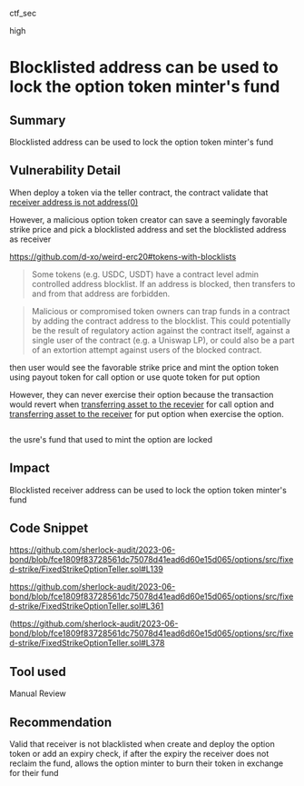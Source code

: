 ctf_sec

high

# Blocklisted address can be used to lock the option token minter's fund

## Summary

Blocklisted address can be used to lock the option token minter's fund

## Vulnerability Detail

When deploy a token via the teller contract, the contract validate that [receiver address is not address(0)](https://github.com/sherlock-audit/2023-06-bond/blob/fce1809f83728561dc75078d41ead6d60e15d065/options/src/fixed-strike/FixedStrikeOptionTeller.sol#L139)

However, a malicious option token creator can save a seemingly favorable strike price and pick a blocklisted address and set the blocklisted address as receiver

https://github.com/d-xo/weird-erc20#tokens-with-blocklists

> Some tokens (e.g. USDC, USDT) have a contract level admin controlled address blocklist. If an address is blocked, then transfers to and from that address are forbidden.

> Malicious or compromised token owners can trap funds in a contract by adding the contract address to the blocklist. This could potentially be the result of regulatory action against the contract itself, against a single user of the contract (e.g. a Uniswap LP), or could also be a part of an extortion attempt against users of the blocked contract.

then user would see the favorable strike price and mint the option token using payout token for call option or use quote token for put option

However, they can never exercise their option because the transaction would revert when [transferring asset to the recevier](https://github.com/sherlock-audit/2023-06-bond/blob/fce1809f83728561dc75078d41ead6d60e15d065/options/src/fixed-strike/FixedStrikeOptionTeller.sol#L361) for call option and [transferring asset to the receiver](https://github.com/sherlock-audit/2023-06-bond/blob/fce1809f83728561dc75078d41ead6d60e15d065/options/src/fixed-strike/FixedStrikeOptionTeller.sol#L378) for put option when exercise the option.

```solidity

```

the usre's fund that used to mint the option are locked

## Impact

Blocklisted receiver address can be used to lock the option token minter's fund

## Code Snippet

https://github.com/sherlock-audit/2023-06-bond/blob/fce1809f83728561dc75078d41ead6d60e15d065/options/src/fixed-strike/FixedStrikeOptionTeller.sol#L139

https://github.com/sherlock-audit/2023-06-bond/blob/fce1809f83728561dc75078d41ead6d60e15d065/options/src/fixed-strike/FixedStrikeOptionTeller.sol#L361

(https://github.com/sherlock-audit/2023-06-bond/blob/fce1809f83728561dc75078d41ead6d60e15d065/options/src/fixed-strike/FixedStrikeOptionTeller.sol#L378

## Tool used

Manual Review

## Recommendation

Valid that receiver is not blacklisted when create and deploy the option token or add an expiry check, if after the expiry the receiver does not reclaim the fund, allows the option minter to burn their token in exchange for their fund